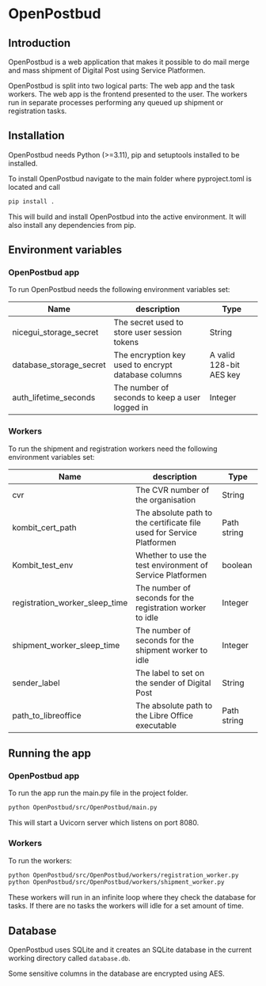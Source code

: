 # OpenPostbud

## Introduction

OpenPostbud is a web application that makes it possible to do mail merge and mass shipment of Digital Post
using Service Platformen.

OpenPostbud is split into two logical parts: The web app and the task workers.
The web app is the frontend presented to the user. The workers run in separate processes
performing any queued up shipment or registration tasks.

## Installation

OpenPostbud needs Python (>=3.11), pip and setuptools installed to be installed.

To install OpenPostbud navigate to the main folder where pyproject.toml is located and call

```bash
pip install .
```

This will build and install OpenPostbud into the active environment.
It will also install any dependencies from pip.

## Environment variables

### OpenPostbud app

To run OpenPostbud needs the following environment variables set:

| Name                    | description                                         | Type                    |
| ----------------------- | --------------------------------------------------- | ----------------------- |
| nicegui_storage_secret  | The secret used to store user session tokens        | String                  |
| database_storage_secret | The encryption key used to encrypt database columns | A valid 128-bit AES key |
| auth_lifetime_seconds   | The number of seconds to keep a user logged in      | Integer                 |

### Workers

To run the shipment and registration workers need the following environment variables set:

| Name                           | description                                                           | Type        |
| ------------------------------ | --------------------------------------------------------------------- | ----------- |
| cvr                            | The CVR number of the organisation                                    | String      |
| kombit_cert_path               | The absolute path to the certificate file used for Service Platformen | Path string |
| Kombit_test_env                | Whether to use the test environment of Service Platformen             | boolean     |
| registration_worker_sleep_time | The number of seconds for the registration worker to idle             | Integer     |
| shipment_worker_sleep_time     | The number of seconds for the shipment worker to idle                 | Integer     |
| sender_label                   | The label to set on the sender of Digital Post                        | String      |
| path_to_libreoffice            | The absolute path to the Libre Office executable                      | Path string |

## Running the app

### OpenPostbud app

To run the app run the main.py file in the project folder.

```bash
python OpenPostbud/src/OpenPostbud/main.py
```

This will start a Uvicorn server which listens on port 8080.

### Workers

To run the workers:

```bash
python OpenPostbud/src/OpenPostbud/workers/registration_worker.py
python OpenPostbud/src/OpenPostbud/workers/shipment_worker.py
```

These workers will run in an infinite loop where they check the database for tasks. If there are no tasks the
workers will idle for a set amount of time.

## Database

OpenPostbud uses SQLite and it creates an SQLite database in the current working directory called `database.db`.

Some sensitive columns in the database are encrypted using AES.